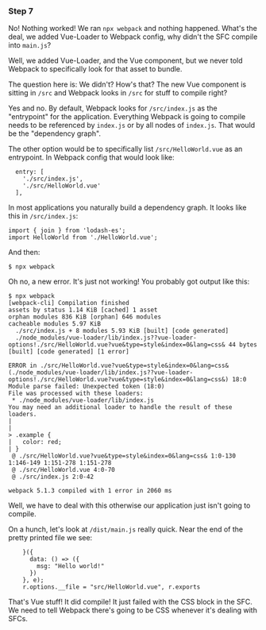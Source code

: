 ### Step 7

No! Nothing worked! We ran `npx webpack` and nothing happened. What's the deal, we added Vue-Loader to Webpack config, why didn't the SFC compile into `main.js`?

Well, we added Vue-Loader, and the Vue component, but we never told Webpack to specifically look for that asset to bundle.

The question here is: We didn't? How's that? The new Vue component is sitting in `/src` and Webpack looks in `/src` for stuff to compile right?

Yes and no. By default, Webpack looks for `/src/index.js` as the "entrypoint" for the application. Everything Webpack is going to compile needs to be referenced by `index.js` or by all nodes of `index.js`. That would be the "dependency graph".

The other option would be to specifically list `/src/HelloWorld.vue` as an entrypoint. In Webpack config that would look like:
```
  entry: [
    './src/index.js',
    './src/HelloWorld.vue'
  ],
```

In most applications you naturally build a dependency graph. It looks like this in `/src/index.js`:
```
import { join } from 'lodash-es';
import HelloWorld from './HelloWorld.vue';
```

And then:
```
$ npx webpack
```

Oh no, a new error. It's just not working! You probably got output like this:
```
$ npx webpack
[webpack-cli] Compilation finished
assets by status 1.14 KiB [cached] 1 asset
orphan modules 836 KiB [orphan] 646 modules
cacheable modules 5.97 KiB
  ./src/index.js + 8 modules 5.93 KiB [built] [code generated]
  ./node_modules/vue-loader/lib/index.js??vue-loader-options!./src/HelloWorld.vue?vue&type=style&index=0&lang=css& 44 bytes [built] [code generated] [1 error]

ERROR in ./src/HelloWorld.vue?vue&type=style&index=0&lang=css& (./node_modules/vue-loader/lib/index.js??vue-loader-options!./src/HelloWorld.vue?vue&type=style&index=0&lang=css&) 18:0
Module parse failed: Unexpected token (18:0)
File was processed with these loaders:
 * ./node_modules/vue-loader/lib/index.js
You may need an additional loader to handle the result of these loaders.
|
|
> .example {
|   color: red;
| }
 @ ./src/HelloWorld.vue?vue&type=style&index=0&lang=css& 1:0-130 1:146-149 1:151-278 1:151-278
 @ ./src/HelloWorld.vue 4:0-70
 @ ./src/index.js 2:0-42

webpack 5.1.3 compiled with 1 error in 2060 ms
```

Well, we have to deal with this otherwise our application just isn't going to compile.

On a hunch, let's look at `/dist/main.js` really quick. Near the end of the pretty printed file we see:
```
    }({
      data: () => ({
        msg: "Hello world!"
      })
    }, e);
    r.options.__file = "src/HelloWorld.vue", r.exports
```

That's Vue stuff! It did compile! It just failed with the CSS block in the SFC. We need to tell Webpack there's going to be CSS whenever it's dealing with SFCs.
